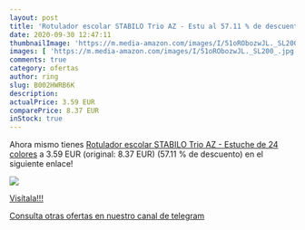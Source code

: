 ```yaml
---
layout: post
title: 'Rotulador escolar STABILO Trio AZ - Estu al 57.11 % de descuento'
date: 2020-09-30 12:47:11
thumbnailImage: 'https://m.media-amazon.com/images/I/51oRObozwJL._SL200_.jpg'
images: [ 'https://m.media-amazon.com/images/I/51oRObozwJL._SL200_.jpg' ]
comments: true
category: ofertas
author: ring
slug: B002HWRB6K
description:
actualPrice: 3.59 EUR
comparePrice: 8.37 EUR
inStock: true
---
```


Ahora mismo tienes [Rotulador escolar STABILO Trio AZ - Estuche de 24 colores](https://www.amazon.com/dp/B002HWRB6K/?tag=redken08-20) a 3.59 EUR (original: 8.37 EUR) (57.11 %  de descuento) en el siguiente enlace!

[![](https://m.media-amazon.com/images/I/51oRObozwJL._SL200_.jpg)](https://www.amazon.com/dp/B002HWRB6K/?tag=redken08-20)

[Visítala!!!](https://www.amazon.com/dp/B002HWRB6K/?tag=redken08-20)

[Consulta otras ofertas en nuestro canal de telegram](https://t.me/s/ofertas25)
